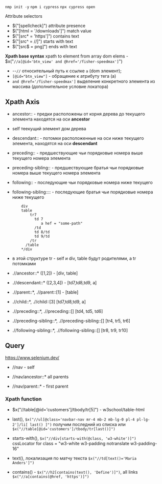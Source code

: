 `nmp init -y`
`npm i cypress`
`npx cypress open`


Attribute selectors

* $("[spellcheck]")   attribute presence
* $("[html = '/downloads']")  match value
* $("[src* = 'https']")  contains text
* $("[src^ = //]")  starts with text
* $("[src$ = png]")  ends with text


**Xpath base syntax**
xpath to element from array dom elems - $x("`//a[@id='btn_view' and @href='/fisher-speedmax']`")

* --`//` относительный путь к ссылке `a` (dom элемент); 
* `[@id="btn_view"]` - обращение к атрибуту тега (a)
* `and @href='/fisher-speedmax']` выделение конкретного элемента из массива (дополнительное условие локатора)

## Xpath Axis ##

* ancestor:: - предки расположены от корня дерева до текущего элемента находятся на оси **ancestor**
* self теекущий элемент дом дерева
* descendant:: - потомки расположенные на оси ниже текущего элемента, находятся на оси **descendant**
* preceding:: - предшествующие чьи порядковые номера выше текущего номера элемента
* preceding-sibling:: - предшествующие братья чьи порядковые номера выше текущего номера элемента
* following:: - последующие чьи порядковые номера ниже текущего
* following-sibling:::: - последующие братья чьи порядковые номера ниже текущего

          div
          table
              tr7
                td 7
                   a hef = "some-path" 
                /td
                td 8/td
                td 9/td
              /tr
            /table
          */div

* в этой структуре tr - self и div, table будут родителями, а tr потомками  


* .//ancestor::* ([1,2]) - [div, table]
* .//descendant::* ([2,3,4]) - [td7,td8,td9, a]
* .//parent::*, .//parent::[1] - [table]
* .//child::*, .//child::[3] [td7,td8,td9, a]
* .//preceding::*, .//preceding::[]  [td4, td5, td6]
* .//preceding-sibling::*, .//preceding-sibling::[]  [tr4, tr5, tr6]
* .//following-sibling::*, .//following-sibling::[]  [tr8, tr9, tr10]


## Query ##

https://www.selenium.dev/

* //nav - self

* //nav/ancestor::* all parents
* //nav/parent::*  - first parent


### Xpath function ###

* $x("//table[@id='customers']/tbody/tr[5]") - w3school/table-html  

* last(),   `$x("//ul[@class='navbar-nav mr-4 mb-2 mb-lg-0 pl-4 pl-lg-2']/li[ last() ]")` получим последний из списка 
или `$x("//table[@id='customers']/tbody/tr[last()]")`


* starts-with(),  `$x("//div[starts-with(@class, 'w3-white')]") ` cssLocator for 
class = "w3-white w3-padding notranslate w3-padding-16"


* text(), локализация по матчу текста  `$x("//td[text()='Maria Anders']")`
* contains()  - `$x("//h2[contains(text(), 'Define')]")`, all links `$x("//a[contains(@href, 'https')]")` 